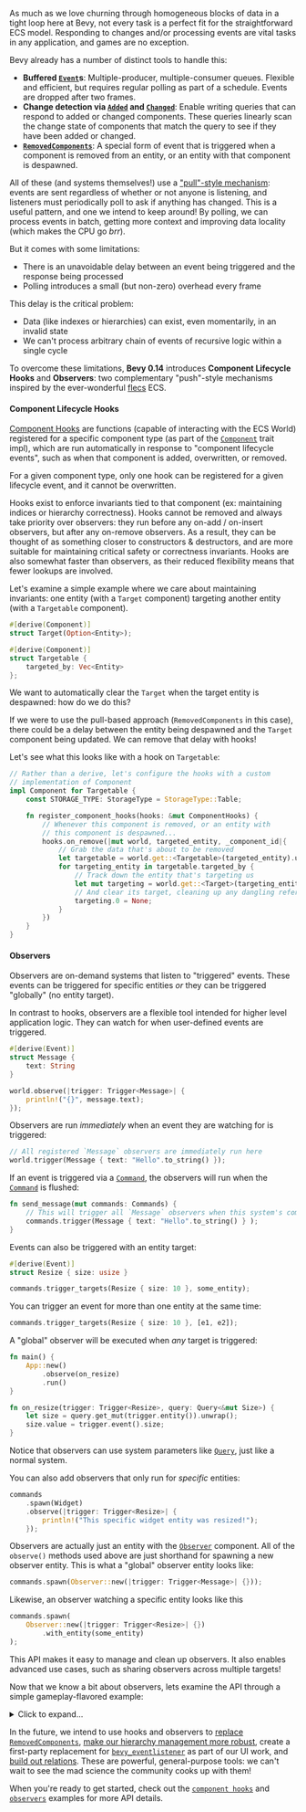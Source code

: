 <!-- Hooks: https://github.com/bevyengine/bevy/pull/10756 -->
<!-- Observers: https://github.com/bevyengine/bevy/pull/10839 -->

As much as we love churning through homogeneous blocks of data in a tight loop here at Bevy, not every task is a perfect fit for the straightforward ECS model.
Responding to changes and/or processing events are vital tasks in any application, and games are no exception.

Bevy already has a number of distinct tools to handle this:

- **Buffered [`Event`]s**: Multiple-producer, multiple-consumer queues. Flexible and efficient, but requires regular polling as part of a schedule. Events are dropped after two frames.
- **Change detection via [`Added`] and [`Changed`]**: Enable writing queries that can respond to added or changed components. These queries linearly scan the change state of components that match the query to see if they have been added or changed.
- **[`RemovedComponents`]**: A special form of event that is triggered when a component is removed from an entity, or an entity with that component is despawned.

All of these (and systems themselves!) use a ["pull"-style mechanism]: events are sent regardless of whether or not anyone is listening, and listeners must periodically poll to ask if anything has changed.
This is a useful pattern, and one we intend to keep around!
By polling, we can process events in batch, getting more context and improving data locality (which makes the CPU go *brr*).

But it comes with some limitations:

- There is an unavoidable delay between an event being triggered and the response being processed
- Polling introduces a small (but non-zero) overhead every frame

This delay is the critical problem:

- Data (like indexes or hierarchies) can exist, even momentarily, in an invalid state
- We can't process arbitrary chain of events of recursive logic within a single cycle

To overcome these limitations, **Bevy 0.14** introduces **Component Lifecycle Hooks** and **Observers**: two complementary "push"-style mechanisms inspired by the ever-wonderful [flecs] ECS.

#### Component Lifecycle Hooks

[Component Hooks](https://docs.rs/bevy/0.14/bevy/ecs/component/struct.ComponentHooks.html) are functions (capable of interacting with the ECS World) registered for a specific component type (as part of the [`Component`] trait impl), which are run automatically in response to "component lifecycle events", such as when that component is added, overwritten, or removed.

For a given component type, only one hook can be registered for a given lifecycle event, and it cannot be overwritten.

Hooks exist to enforce invariants tied to that component (ex: maintaining indices or hierarchy correctness).
Hooks cannot be removed and always take priority over observers: they run before any on-add / on-insert observers, but after any on-remove observers.
As a result, they can be thought of as something closer to constructors & destructors, and are more suitable for maintaining critical safety or correctness invariants.
Hooks are also somewhat faster than observers, as their reduced flexibility means that fewer lookups are involved.

Let's examine a simple example where we care about maintaining invariants: one entity (with a `Target` component) targeting another entity (with a `Targetable` component).

```rust
#[derive(Component)]
struct Target(Option<Entity>);

#[derive(Component)]
struct Targetable {
    targeted_by: Vec<Entity>
};
```

We want to automatically clear the `Target` when the target entity is despawned: how do we do this?

If we were to use the pull-based approach (`RemovedComponents` in this case), there could be a delay between the entity being despawned and the `Target` component being updated. We can remove that delay with hooks!

Let's see what this looks like with a hook on `Targetable`:

```rust
// Rather than a derive, let's configure the hooks with a custom
// implementation of Component
impl Component for Targetable {
    const STORAGE_TYPE: StorageType = StorageType::Table;

    fn register_component_hooks(hooks: &mut ComponentHooks) {
        // Whenever this component is removed, or an entity with
        // this component is despawned...
        hooks.on_remove(|mut world, targeted_entity, _component_id|{
            // Grab the data that's about to be removed
            let targetable = world.get::<Targetable>(targeted_entity).unwrap();
            for targeting_entity in targetable.targeted_by {
                // Track down the entity that's targeting us
                let mut targeting = world.get::<Target>(targeting_entity).unwrap();
                // And clear its target, cleaning up any dangling references
                targeting.0 = None;
            }
        })
    }
}
```

#### Observers

Observers are on-demand systems that listen to "triggered" events. These events can be triggered for specific entities *or* they can be triggered "globally" (no entity target).

In contrast to hooks, observers are a flexible tool intended for higher level application logic. They can watch for when user-defined events are triggered.

```rust
#[derive(Event)]
struct Message {
    text: String
}

world.observe(|trigger: Trigger<Message>| {
    println!("{}", message.text);
});
```

Observers are run *immediately* when an event they are watching for is triggered:

```rust
// All registered `Message` observers are immediately run here
world.trigger(Message { text: "Hello".to_string() });
```

If an event is triggered via a [`Command`], the observers will run when the [`Command`] is flushed:

```rust
fn send_message(mut commands: Commands) {
    // This will trigger all `Message` observers when this system's commands are flushed
    commands.trigger(Message { text: "Hello".to_string() } );
}
```

Events can also be triggered with an entity target:

```rust
#[derive(Event)]
struct Resize { size: usize }

commands.trigger_targets(Resize { size: 10 }, some_entity);
```

You can trigger an event for more than one entity at the same time:

```rust
commands.trigger_targets(Resize { size: 10 }, [e1, e2]);
```

A "global" observer will be executed when *any* target is triggered:

```rust
fn main() {
    App::new()
        .observe(on_resize)
        .run()
}

fn on_resize(trigger: Trigger<Resize>, query: Query<&mut Size>) {
    let size = query.get_mut(trigger.entity()).unwrap();
    size.value = trigger.event().size;
} 
```

Notice that observers can use system parameters like [`Query`], just like a normal system.

You can also add observers that only run for *specific* entities:

```rust
commands
    .spawn(Widget)
    .observe(|trigger: Trigger<Resize>| {
        println!("This specific widget entity was resized!");
    });
```

Observers are actually just an entity with the [`Observer`](https://docs.rs/bevy/0.14/ecs/observer/struct.Observer.html) component. All of the `observe()` methods used above are just shorthand for spawning a new observer entity. This is what a "global" observer entity looks like:

```rust
commands.spawn(Observer::new(|trigger: Trigger<Message>| {}));
```

Likewise, an observer watching a specific entity looks like this

```rust
commands.spawn(
    Observer::new(|trigger: Trigger<Resize>| {})
        .with_entity(some_entity)
);
```

This API makes it easy to manage and clean up observers. It also enables advanced use cases, such as sharing observers across multiple targets!

Now that we know a bit about observers, lets examine the API through a simple gameplay-flavored example:

<details>
<summary>Click to expand...</summary>

```rust
use bevy::prelude::*;

#[derive(Event)]
struct DealDamage {
    damage: u8,
}

#[derive(Event)]
struct LoseLife {
    life_lost: u8,
}

#[derive(Event)]
struct PlayerDeath;

#[derive(Component)]
struct Player;

#[derive(Component)]
struct Life(u8);

#[derive(Component)]
struct Defense(u8);

#[derive(Component, Deref, DerefMut)]
struct Damage(u8);

#[derive(Component)]
struct Monster;

fn main() {
    App::new()
        .add_systems(Startup, spawn_player)
        .add_systems(Update, attack_player)
        .observe(on_player_death);
}

fn spawn_player(mut commands: Commands) {
    commands
        .spawn((Player, Life(10), Defense(2)))
        .observe(on_damage_taken)
        .observe(on_losing_life);
}

fn attack_player(
    mut commands: Commands,
    monster_query: Query<&Damage, With<Monster>>,
    player_query: Query<Entity, With<Player>>,
) {
    let player_entity = player_query.single();

    for damage in &monster_query {
        commands.trigger_targets(DealDamage { damage: damage.0 }, player_entity);
    }
}

fn on_damage_taken(
    trigger: Trigger<DealDamage>,
    mut commands: Commands,
    query: Query<&Defense>,
) {
    let defense = query.get(trigger.entity()).unwrap();
    let damage = trigger.event().damage;
    let life_lost = damage.saturating_sub(defense.0);
    // Observers can be chained into each other by sending more triggers using commands.
    // This is what makes observers so powerful ... this chain of events is evaluated
    // as a single transaction when the first event is triggered.
    commands.trigger_targets(LoseLife { life_lost }, trigger.entity());
}

fn on_losing_life(
    trigger: Trigger<LoseLife>,
    mut commands: Commands,
    mut life_query: Query<&mut Life>,
    player_query: Query<Entity, With<Player>>,
) {
    let mut life = life_query.get_mut(trigger.entity()).unwrap();
    let life_lost = trigger.event().life_lost;
    life.0 = life.0.saturating_sub(life_lost);

    if life.0 == 0 && player_query.contains(trigger.entity()) {
        commands.trigger(PlayerDeath);
    }
}

fn on_player_death(_trigger: Trigger<PlayerDeath>, mut app_exit: EventWriter<AppExit>) {
    println!("You died. Game over!");
    app_exit.send_default();
}
```

</details>

In the future, we intend to use hooks and observers to [replace `RemovedComponents`], [make our hierarchy management more robust], create a first-party replacement for [`bevy_eventlistener`] as part of our UI work, and [build out relations].
These are powerful, general-purpose tools: we can't wait to see the mad science the community cooks up with them!

When you're ready to get started, check out the [`component hooks`] and [`observers`] examples for more API details.

[`Event`]: https://docs.rs/bevy/0.14/bevy/ecs/event/trait.Event.html
[`Added`]: https://docs.rs/bevy/0.14/bevy/ecs/prelude/struct.Added.html
[`Changed`]: https://docs.rs/bevy/0.14/bevy/ecs/prelude/struct.Changed.html
[`RemovedComponents`]: https://docs.rs/bevy/latest/bevy/ecs/prelude/struct.RemovedComponents.html
["pull"-style mechanism]: https://dev.to/anubhavitis/push-vs-pull-api-architecture-1djo
[flecs]: https://www.flecs.dev/flecs/
[replace `RemovedComponents`]: https://github.com/bevyengine/bevy/issues/13928
[make our hierarchy management more robust]: https://github.com/bevyengine/bevy/issues/12235
[`bevy_eventlistener`]: https://github.com/aevyrie/bevy_eventlistener
[build out relations]: https://github.com/bevyengine/rfcs/pull/79
[`component hooks`]: https://github.com/bevyengine/bevy/tree/v0.14.0/examples/ecs/component_hooks.rs
[`observers`]: https://github.com/bevyengine/bevy/tree/v0.14.0/examples/ecs/observers.rs
[`Component`]: https://docs.rs/bevy/0.14/bevy/ecs/component/trait.Component.html
[`Command`]: https://docs.rs/bevy/0.14/bevy/ecs/world/trait.Command.html
[`Query`]: https://docs.rs/bevy/0.14/bevy/ecs/prelude/struct.Query.html
